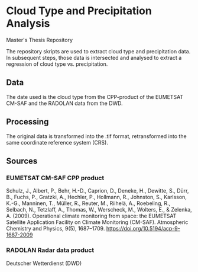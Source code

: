 # Cloud Type and Precipitation Analysis
Master's Thesis Repository

The repository skripts are used to extract cloud type and precipitation data. In subsequent steps, those data is intersected and analysed to extract a regression of cloud type vs. precipitation.

## Data
The date used is the cloud type from the CPP-product of the EUMETSAT CM-SAF and the RADOLAN data from the DWD.

## Processing
The original data is transformed into the .tif format, retransformed into the same coordinate reference system (CRS).
## Sources
### EUMETSAT CM-SAF CPP product
Schulz, J., Albert, P., Behr, H.-D., Caprion, D., Deneke, H., Dewitte, S., Dürr, B., Fuchs, P., Gratzki, A., Hechler, P., Hollmann, R., Johnston, S., Karlsson, K.-G., Manninen, T., Müller, R., Reuter, M., Riihelä, A., Roebeling, R., Selbach, N., Tetzlaff, A., Thomas, W., Werscheck, M., Wolters, E., & Zelenka, A. (2009). Operational climate monitoring from space: the EUMETSAT Satellite Application Facility on Climate Monitoring (CM-SAF). Atmospheric Chemistry and Physics, 9(5), 1687–1709. https://doi.org/10.5194/acp-9-1687-2009
### RADOLAN Radar data product
Deutscher Wetterdienst (DWD)

